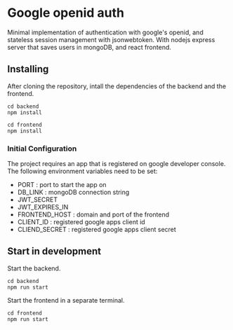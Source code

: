 # Google openid auth

Minimal implementation of authentication with google's openid, and stateless session
management with jsonwebtoken. With nodejs express server that saves users in mongoDB, and
react frontend.

## Installing

After cloning the repository, intall the dependencies of the backend and the frontend.

```shell
cd backend
npm install
```

```shell
cd frontend
npm install
```

### Initial Configuration

The project requires an app that is registered on google developer console. The following environment variables need to be set:

- PORT : port to start the app on
- DB_LINK : mongoDB connection string
- JWT_SECRET
- JWT_EXPIRES_IN
- FRONTEND_HOST : domain and port of the frontend
- CLIENT_ID : registered google apps client id
- CLIEND_SECRET : registered google apps client secret

## Start in development

Start the backend.

```shell
cd backend
npm run start
```

Start the frontend in a separate terminal.

```shell
cd frontend
npm run start
```
